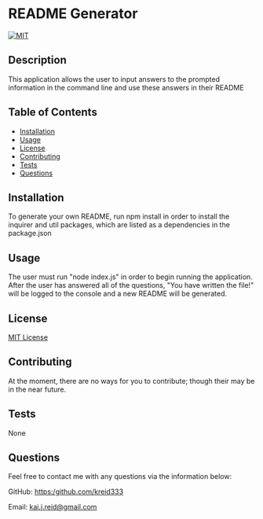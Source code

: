 # README Generator

[![MIT](https://img.shields.io/badge/license-MIT-blue)](https://opensource.org/licenses/MIT)

## Description

This application allows the user to input answers to the prompted information in the command line and use these answers in their README

## Table of Contents

* [Installation](#installation)
* [Usage](#usage)
* [License](#license)
* [Contributing](#contributing)
* [Tests](#tests)
* [Questions](#questions)

## Installation

To generate your own README, run npm install in order to install the inquirer and util packages, which are listed as a dependencies in the package.json

## Usage 

The user must run "node index.js" in order to begin running the application. After the user has answered all of the questions, "You have written the file!" will be logged to the console and a new README will be generated.

## License

[MIT License](https://opensource.org/licenses/MIT)

## Contributing

At the moment, there are no ways for you to contribute; though their may be in the near future.

## Tests

None

## Questions

Feel free to contact me with any questions via the information below:

GitHub: [https:/github.com/kreid333](https:/github.com/kreid333)

Email: kai.j.reid@gmail.com
